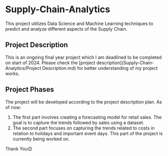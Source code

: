 # Supply-Chain-Analytics
This project utilizes Data Science and Machine Learning techniques to predict and analyze different aspects of the Supply Chain.

## Project Description
This is an ongoing final year project which I am deadlined to be completed on start of 2024. Please check the [project description](Supply-Chain-Analytics/Project Description.md) for better understanding of my project works.

## Project Phases
The project will be developed according to the project description plan. 
As of now:

1. The first part involves creating a forecasting model for retail sales. The goal is to capture the trends followed by sales using a dataset.
2. The second part focuses on capturing the trends related to costs in relation to holidays and important event days. This part of the project is currently being worked on.



Thank You😊
